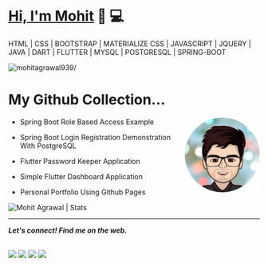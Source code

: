 # [Hi, I'm Mohit](https://mohitagrawal939.github.io) 👋 💻

HTML | CSS | BOOTSTRAP | MATERIALIZE CSS | JAVASCRIPT | JQUERY | JAVA | DART | FLUTTER | MYSQL | POSTGRESQL | SPRING-BOOT

<p align="left"> <img src=https://komarev.com/ghpvc/?username=mohitagrawal939 alt=mohitagrawal939/></p>

# My Github Collection...

<img align ="right" src = "https://github.com/mohitagrawal939/mohitagrawal939.github.io/blob/master/images/circle.png" width="150" height="150"/>

* Spring Boot Role Based Access Example

* Spring Boot Login Registration Demonstration With PostgreSQL

* Flutter Password Keeper Application

* Simple Flutter Dashboard Application

* Personal Portfolio Using Github Pages

<img src="https://github-readme-stats.vercel.app/api?username=mohitagrawal939&show_icons=true&theme=gotham" alt="Mohit Agrawal | Stats" />

<hr/>
<b><i>Let's connect! Find me on the web.</br></i></br></b>

[<img height="30" src="https://img.shields.io/badge/twitter-%231DA1F2.svg?&style=for-the-badge&logo=twitter&logoColor=white" />][twitter]
[<img height="30" src = "https://img.shields.io/badge/Hackerrank-success.svg?&style=for-the-badge&logo=Hackerrank&logoColor=white">][Hackerrank]
<a href="mailto:mohitagrawal939@gmail.com" style="text-decoration:none"><img height="30" src = "https://img.shields.io/badge/gmail-c14438?&style=for-the-badge&logo=gmail&logoColor=white"></a>
[<img height="30" src="https://img.shields.io/badge/linkedin-blue.svg?&style=for-the-badge&logo=linkedin&logoColor=white" />][LinkedIn]

[twitter]: https://twitter.com/mohitagrawal939
[hackerrank]: https://hackerrank.com/mohitagrawal939
[linkedin]: https://www.linkedin.com/in/mohitagrawal939
